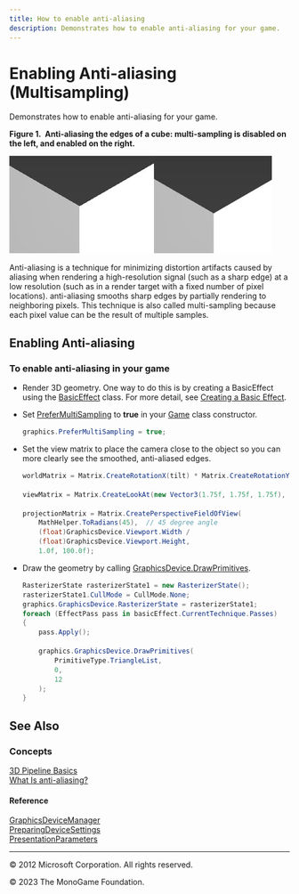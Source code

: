 ```yaml
---
title: How to enable anti-aliasing
description: Demonstrates how to enable anti-aliasing for your game.
---
```


# Enabling Anti-aliasing (Multisampling)

Demonstrates how to enable anti-aliasing for your game.

**Figure 1.  Anti-aliasing the edges of a cube: multi-sampling is disabled on the left, and enabled on the right.**

![Anti-aliasing the edges of a cube: multi-sampling is disabled on the left, and enabled on the right](../images/graphics_aa.jpg)

Anti-aliasing is a technique for minimizing distortion artifacts caused by aliasing when rendering a high-resolution signal (such as a sharp edge) at a low resolution (such as in a render target with a fixed number of pixel locations). anti-aliasing smooths sharp edges by partially rendering to neighboring pixels. This technique is also called multi-sampling because each pixel value can be the result of multiple samples.

## Enabling Anti-aliasing

### To enable anti-aliasing in your game

* Render 3D geometry. One way to do this is by creating a BasicEffect using the [BasicEffect](xref:Microsoft.Xna.Framework.Graphics.BasicEffect) class. For more detail, see [Creating a Basic Effect](HowTo_Create_a_BasicEffect.md).

* Set [PreferMultiSampling](/api/Microsoft.Xna.Framework.GraphicsDeviceManager.html#Microsoft_Xna_Framework_GraphicsDeviceManager_PreferMultiSampling) to **true** in your [Game](xref:Microsoft.Xna.Framework.Game) class constructor.

    ```csharp
    graphics.PreferMultiSampling = true;
    ```

* Set the view matrix to place the camera close to the object so you can more clearly see the smoothed, anti-aliased edges.

    ```csharp
    worldMatrix = Matrix.CreateRotationX(tilt) * Matrix.CreateRotationY(tilt);
    
    viewMatrix = Matrix.CreateLookAt(new Vector3(1.75f, 1.75f, 1.75f), Vector3.Zero, Vector3.Up);
    
    projectionMatrix = Matrix.CreatePerspectiveFieldOfView(
        MathHelper.ToRadians(45),  // 45 degree angle
        (float)GraphicsDevice.Viewport.Width /
        (float)GraphicsDevice.Viewport.Height,
        1.0f, 100.0f);
    ```

* Draw the geometry by calling [GraphicsDevice.DrawPrimitives](/api/Microsoft.Xna.Framework.Graphics.GraphicsDevice.html#Microsoft_Xna_Framework_Graphics_GraphicsDevice_DrawPrimitives_Microsoft_Xna_Framework_Graphics_PrimitiveType_System_Int32_System_Int32_).

    ```csharp
    RasterizerState rasterizerState1 = new RasterizerState();
    rasterizerState1.CullMode = CullMode.None;
    graphics.GraphicsDevice.RasterizerState = rasterizerState1;
    foreach (EffectPass pass in basicEffect.CurrentTechnique.Passes)
    {
        pass.Apply();
    
        graphics.GraphicsDevice.DrawPrimitives(
            PrimitiveType.TriangleList,
            0,
            12
        );
    }
    ```

## See Also

### Concepts

[3D Pipeline Basics](../../whatis/graphics/WhatIs_3DRendering.md)  
[What Is anti-aliasing?](../../whatis/graphics/WhatIs_antialiasing.md)  

#### Reference

[GraphicsDeviceManager](xref:Microsoft.Xna.Framework.GraphicsDeviceManager)  
[PreparingDeviceSettings](/api/Microsoft.Xna.Framework.GraphicsDeviceManager.html#Microsoft_Xna_Framework_GraphicsDeviceManager_PreparingDeviceSettings)  
[PresentationParameters](xref:Microsoft.Xna.Framework.Graphics.PresentationParameters)  

---

© 2012 Microsoft Corporation. All rights reserved.  

© 2023 The MonoGame Foundation.
